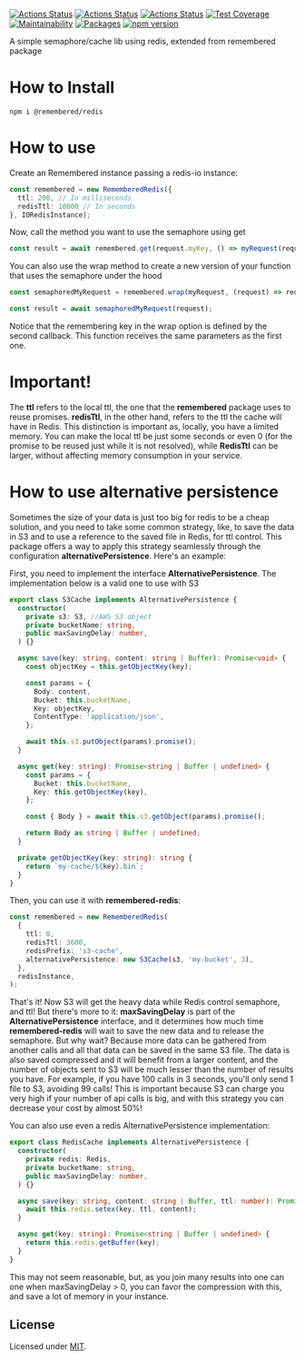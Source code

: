[![Actions Status](https://github.com/Codibre/remembered-redis/workflows/build/badge.svg)](https://github.com/Codibre/remembered-redis/actions)
[![Actions Status](https://github.com/Codibre/remembered-redis/workflows/test/badge.svg)](https://github.com/Codibre/remembered-redis/actions)
[![Actions Status](https://github.com/Codibre/remembered-redis/workflows/lint/badge.svg)](https://github.com/Codibre/remembered-redis/actions)
[![Test Coverage](https://api.codeclimate.com/v1/badges/f11e39489f6b57ff1e9d/test_coverage)](https://codeclimate.com/github/Codibre/remembered-redis/test_coverage)
[![Maintainability](https://api.codeclimate.com/v1/badges/f11e39489f6b57ff1e9d/maintainability)](https://codeclimate.com/github/Codibre/remembered-redis/maintainability)
[![Packages](https://david-dm.org/Codibre/remembered-redis.svg)](https://david-dm.org/Codibre/remembered-redis)
[![npm version](https://badge.fury.io/js/%40remembered%2Fredis.svg)](https://badge.fury.io/js/%40remembered%2Fredis)

A simple semaphore/cache lib using redis, extended from remembered package

# How to Install

```
npm i @remembered/redis
```

# How to use

Create an Remembered instance passing a redis-io instance:

```ts
const remembered = new RememberedRedis({
  ttl: 200, // In milliseconds
  redisTtl: 10000 // In seconds
}, IORedisInstance);
```

Now, call the method you want to use the semaphore using get

```ts
const result = await remembered.get(request.myKey, () => myRequest(request));
```

You can also use the wrap method to create a new version of your function that uses the semaphore under the hood

```ts
const semaphoredMyRequest = remembered.wrap(myRequest, (request) => request.myKey);

const result = await semaphoredMyRequest(request);
```

Notice that the remembering key in the wrap option is defined by the second callback. This function receives the same parameters as the first one.

# Important!

The **ttl** refers to the local ttl, the one that the **remembered** package uses to reuse promises. **redisTtl**, in the other hand, refers to the ttl the cache will have in Redis. This distinction is important as, locally, you have a limited memory.
You can make the local ttl be just some seconds or even 0 (for the promise to be reused just while it is not resolved), while **RedisTtl** can be larger, without affecting memory consumption in your service.

# How to use alternative persistence

Sometimes the size of your data is just too big for redis to be a cheap solution, and you need to take some common strategy, like, to save the data in S3 and to use a reference to the saved file in Redis, for ttl control. This package offers a way to apply this strategy seamlessly through the configuration **alternativePersistence**. Here's an example:

First, you need to implement the interface **AlternativePersistence**. The implementation below is a valid one to use with S3
```ts
export class S3Cache implements AlternativePersistence {
  constructor(
    private s3: S3, //AWS S3 object
    private bucketName: string,
    public maxSavingDelay: number,
  ) {}

  async save(key: string, content: string | Buffer): Promise<void> {
    const objectKey = this.getObjectKey(key);

    const params = {
      Body: content,
      Bucket: this.bucketName,
      Key: objectKey,
      ContentType: 'application/json',
    };

    await this.s3.putObject(params).promise();
  }

  async get(key: string): Promise<string | Buffer | undefined> {
    const params = {
      Bucket: this.bucketName,
      Key: this.getObjectKey(key),
    };

    const { Body } = await this.s3.getObject(params).promise();

    return Body as string | Buffer | undefined;
  }

  private getObjectKey(key: string): string {
    return `my-cache/${key}.bin`;
  }
}
```

Then, you can use it with **remembered-redis**:
```ts
const remembered = new RememberedRedis(
  {
    ttl: 0,
    redisTtl: 3600,
    redisPrefix: 's3-cache',
    alternativePersistence: new S3Cache(s3, 'my-bucket', 3),
  },
  redisInstance,
);
```

That's it! Now S3 will get the heavy data while Redis control semaphore, and ttl! But there's more to it: **maxSavingDelay** is part of the **AlternativePersistence** interface, and it determines how much time **remembered-redis** will wait to save the new data and to release the semaphore.
But why wait? Because more data can be gathered from another calls and all that data can be saved in the same S3 file.
The data is also saved compressed and it will benefit from a larger content, and the number of objects sent to S3 will be much lesser than the number of results you have. For example, if you have 100 calls in 3 seconds, you'll only send 1 file to S3, avoiding 99 calls! This is important because S3 can charge you very high if your number of api calls is big, and with this strategy you can decrease your cost by almost 50%!

You can also use even a redis AlternativePersistence implementation:

```ts
export class RedisCache implements AlternativePersistence {
  constructor(
    private redis: Redis,
    private bucketName: string,
    public maxSavingDelay: number,
  ) {}

  async save(key: string, content: string | Buffer, ttl: number): Promise<void> {
    await this.redis.setex(key, ttl, content);
  }

  async get(key: string): Promise<string | Buffer | undefined> {
    return this.redis.getBuffer(key);
  }
}
```

This may not seem reasonable, but, as you join many results into one can one when maxSavingDelay > 0, you can favor the compression with this, and save a lot of memory in your instance.

## License

Licensed under [MIT](https://en.wikipedia.org/wiki/MIT_License).
